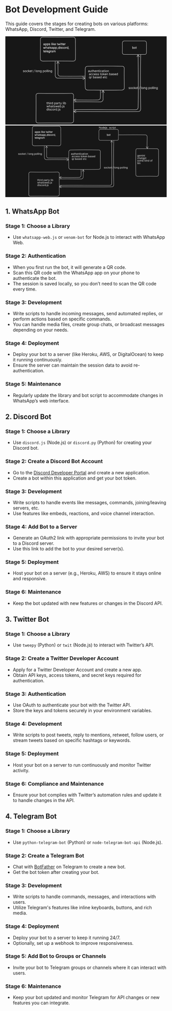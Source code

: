 # Bot Development Guide

This guide covers the stages for creating bots on various platforms: WhatsApp, Discord, Twitter, and Telegram.

![Bot Integration Flow Diagram](./assets/botDiagram.png)
![Bot with LLM Integration Flow Diagram](./assets/advbotdiagram.png)

## 1. WhatsApp Bot

### Stage 1: Choose a Library
- Use `whatsapp-web.js` or `venom-bot` for Node.js to interact with WhatsApp Web.

### Stage 2: Authentication
- When you first run the bot, it will generate a QR code.
- Scan this QR code with the WhatsApp app on your phone to authenticate the bot.
- The session is saved locally, so you don’t need to scan the QR code every time.

### Stage 3: Development
- Write scripts to handle incoming messages, send automated replies, or perform actions based on specific commands.
- You can handle media files, create group chats, or broadcast messages depending on your needs.

### Stage 4: Deployment
- Deploy your bot to a server (like Heroku, AWS, or DigitalOcean) to keep it running continuously.
- Ensure the server can maintain the session data to avoid re-authentication.

### Stage 5: Maintenance
- Regularly update the library and bot script to accommodate changes in WhatsApp’s web interface.

## 2. Discord Bot

### Stage 1: Choose a Library
- Use `discord.js` (Node.js) or `discord.py` (Python) for creating your Discord bot.

### Stage 2: Create a Discord Bot Account
- Go to the [Discord Developer Portal](https://discord.com/developers/applications) and create a new application.
- Create a bot within this application and get your bot token.

### Stage 3: Development
- Write scripts to handle events like messages, commands, joining/leaving servers, etc.
- Use features like embeds, reactions, and voice channel interaction.

### Stage 4: Add Bot to a Server
- Generate an OAuth2 link with appropriate permissions to invite your bot to a Discord server.
- Use this link to add the bot to your desired server(s).

### Stage 5: Deployment
- Host your bot on a server (e.g., Heroku, AWS) to ensure it stays online and responsive.

### Stage 6: Maintenance
- Keep the bot updated with new features or changes in the Discord API.

## 3. Twitter Bot

### Stage 1: Choose a Library
- Use `tweepy` (Python) or `twit` (Node.js) to interact with Twitter’s API.

### Stage 2: Create a Twitter Developer Account
- Apply for a Twitter Developer Account and create a new app.
- Obtain API keys, access tokens, and secret keys required for authentication.

### Stage 3: Authentication
- Use OAuth to authenticate your bot with the Twitter API.
- Store the keys and tokens securely in your environment variables.

### Stage 4: Development
- Write scripts to post tweets, reply to mentions, retweet, follow users, or stream tweets based on specific hashtags or keywords.

### Stage 5: Deployment
- Host your bot on a server to run continuously and monitor Twitter activity.

### Stage 6: Compliance and Maintenance
- Ensure your bot complies with Twitter’s automation rules and update it to handle changes in the API.

## 4. Telegram Bot

### Stage 1: Choose a Library
- Use `python-telegram-bot` (Python) or `node-telegram-bot-api` (Node.js).

### Stage 2: Create a Telegram Bot
- Chat with [BotFather](https://t.me/botfather) on Telegram to create a new bot.
- Get the bot token after creating your bot.

### Stage 3: Development
- Write scripts to handle commands, messages, and interactions with users.
- Utilize Telegram's features like inline keyboards, buttons, and rich media.

### Stage 4: Deployment
- Deploy your bot to a server to keep it running 24/7.
- Optionally, set up a webhook to improve responsiveness.

### Stage 5: Add Bot to Groups or Channels
- Invite your bot to Telegram groups or channels where it can interact with users.

### Stage 6: Maintenance
- Keep your bot updated and monitor Telegram for API changes or new features you can integrate.

